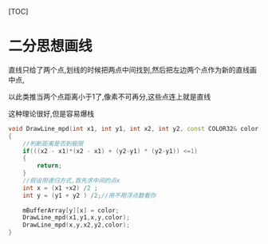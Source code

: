 [TOC]

# 二分思想画线

直线只给了两个点,划线的时候把两点中间找到,然后把左边两个点作为新的直线画中点,

以此类推当两个点距离小于1了,像素不可再分,这些点连上就是直线

这种理论很好,但是容易爆栈

```cpp
void DrawLine_mpd(int x1, int y1, int x2, int y2, const COLOR32& color)
{
    //判断距离是否到极限
    if(((x2 - x1)*(x2 - x1) + (y2-y1) * (y2-y1)) <=1)
    {
        return;
    }
    //假设用递归方式,首先求中间的点x
    int x = (x1 +x2) /2 ;
    int y = (y1 + y2 ) /2;//用不用浮点数看你
    
    mBufferArray[y][x] = color;
    DrawLine_mpd(x1,y1,x,y,color);
    DrawLine_mpd(x,y,x2,y2,color);
}
```


